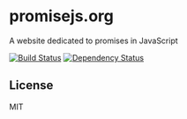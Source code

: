 # promisejs.org

A website dedicated to promises in JavaScript

[![Build Status](https://img.shields.io/travis/ForbesLindesay/promisejs.org/master.svg)](https://travis-ci.org/ForbesLindesay/promisejs.org)
[![Dependency Status](https://img.shields.io/david/ForbesLindesay/promisejs.org.svg)](https://david-dm.org/ForbesLindesay/promisejs.org)

## License

  MIT